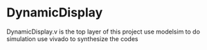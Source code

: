 # DynamicDisplay
DynamicDisplay.v is the top layer of this project
use modelsim to do simulation
use vivado to synthesize the codes
